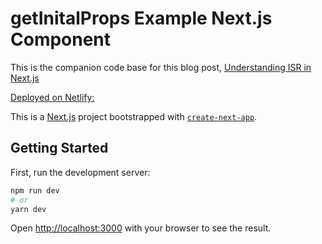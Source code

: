 # getInitalProps Example Next.js Component
This is the companion code base for this blog post, [Understanding ISR in Next.js](https://www.espressocode.tech/blog/isg-nextjs)

[Deployed on Netlify:](https://eclectic-zabaione-3ea2da.netlify.app/)


This is a [Next.js](https://nextjs.org/) project bootstrapped with [`create-next-app`](https://github.com/vercel/next.js/tree/canary/packages/create-next-app).

## Getting Started

First, run the development server:

```bash
npm run dev
# or
yarn dev
```

Open [http://localhost:3000](http://localhost:3000) with your browser to see the result.
